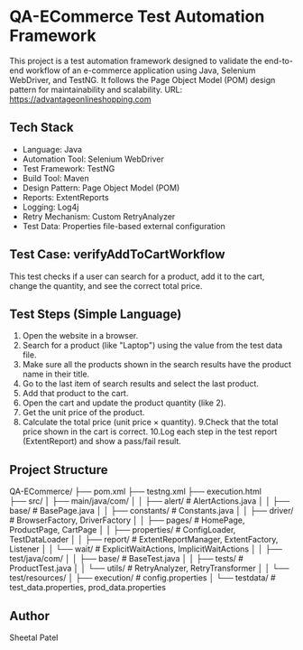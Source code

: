 # QA-ECommerce Test Automation Framework

This project is a test automation framework designed to validate the end-to-end workflow of an e-commerce application using Java, Selenium WebDriver, and TestNG. It follows the Page Object Model (POM) design pattern for maintainability and scalability.
URL: https://advantageonlineshopping.com


##  Tech Stack

- Language: Java
- Automation Tool: Selenium WebDriver
- Test Framework: TestNG
- Build Tool: Maven
- Design Pattern: Page Object Model (POM)
- Reports: ExtentReports
- Logging: Log4j
- Retry Mechanism: Custom RetryAnalyzer
- Test Data: Properties file-based external configuration

##  Test Case: verifyAddToCartWorkflow
This test checks if a user can search for a product, add it to the cart, change the quantity, and see the correct total price.

## Test Steps (Simple Language)
1. Open the website in a browser.
2. Search for a product (like "Laptop") using the value from the test data file.
3. Make sure all the products shown in the search results have the product name in their title.
4. Go to the last item of search results and select the last product.
5. Add that product to the cart.
6. Open the cart and update the product quantity (like 2).
7. Get the unit price of the product.
8. Calculate the total price (unit price × quantity).
9.Check that the total price shown in the cart is correct.
10.Log each step in the test report (ExtentReport) and show a pass/fail result.

## Project Structure 


QA-ECommerce/
├── pom.xml
├── testng.xml
├── execution.html                 
├── src/
│   ├── main/java/com/
│   │   ├── alert/                  # AlertActions.java
│   │   ├── base/                   # BasePage.java
│   │   ├── constants/              # Constants.java
│   │   ├── driver/                 # BrowserFactory, DriverFactory
│   │   ├── pages/                  # HomePage, ProductPage, CartPage
│   │   ├── properties/             # ConfigLoader, TestDataLoader
│   │   ├── report/                 # ExtentReportManager, ExtentFactory, Listener
│   │   └── wait/                   # ExplicitWaitActions, ImplicitWaitActions
│
│   ├── test/java/com/
│   │   ├── base/                   # BaseTest.java
│   │   ├── tests/                  # ProductTest.java
│   │   └── utils/                  # RetryAnalyzer, RetryTransformer
│
│   └── test/resources/
│       ├── execution/              # config.properties
│       └── testdata/               # test_data.properties, prod_data.properties


## Author 

Sheetal Patel 

